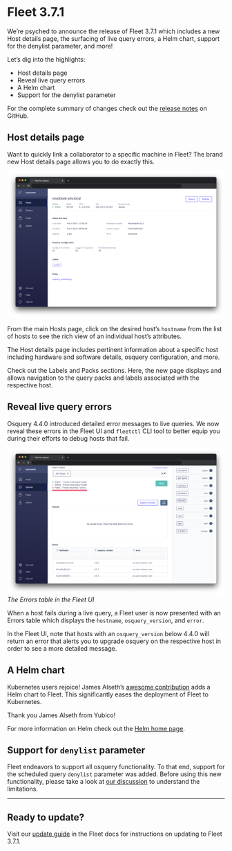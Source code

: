 # Fleet 3.7.1

We’re psyched to announce the release of Fleet 3.7.1 which includes a new Host details page, the surfacing of live query errors, a Helm chart, support for the denylist parameter, and more!

Let’s dig into the highlights:

- Host details page
- Reveal live query errors
- A Helm chart
- Support for the denylist parameter

For the complete summary of changes check out the [release notes](https://github.com/fleetdm/fleet/releases) on GitHub.

## Host details page

Want to quickly link a collaborator to a specific machine in Fleet? The brand new Host details page allows you to do exactly this.

![Host details page](../website/assets/images/articles/fleet-3.7.1-1-700x470@2x.png)

From the main Hosts page, click on the desired host’s `hostname` from the list of hosts to see the rich view of an individual host’s attributes.

The Host details page includes pertinent information about a specific host including hardware and software details, osquery configuration, and more.

Check out the Labels and Packs sections. Here, the new page displays and allows navigation to the query packs and labels associated with the respective host.

## Reveal live query errors

Osquery 4.4.0 introduced detailed error messages to live queries. We now reveal these errors in the Fleet UI and `fleetctl` CLI tool to better equip you during their efforts to debug hosts that fail.

![Reveal live query errors](../website/assets/images/articles/fleet-3.7.1-2-700x470@2x.png)
_The Errors table in the Fleet UI_

When a host fails during a live query, a Fleet user is now presented with an Errors table which displays the `hostname`, `osquery_version`, and `error`.

In the Fleet UI, note that hosts with an `osquery_version` below 4.4.0 will return an error that alerts you to upgrade osquery on the respective host in order to see a more detailed message.

## A Helm chart

Kubernetes users rejoice! James Alseth’s [awesome contribution](https://github.com/fleetdm/fleet/pull/250) adds a Helm chart to Fleet. This significantly eases the deployment of Fleet to Kubernetes.

Thank you James Alseth from Yubico!

For more information on Helm check out the [Helm home page](https://helm.sh/).

## Support for `denylist` parameter

Fleet endeavors to support all osquery functionality. To that end, support for the scheduled query `denylist` parameter was added. Before using this new functionality, please take a look at [our discussion](https://github.com/fleetdm/fleet/issues/195#issuecomment-767200461) to understand the limitations.

---

## Ready to update?

Visit our [update guide](https://fleetdm.com/docs/using-fleet/updating-fleet) in the Fleet docs for instructions on updating to Fleet 3.7.1.

<meta name="category" value="releases">
<meta name="authorFullName" value="Noah Talerman">
<meta name="authorGitHubUsername" value="noahtalerman">
<meta name="publishedOn" value="2021-02-04">
<meta name="articleTitle" value="Fleet 3.7.1">